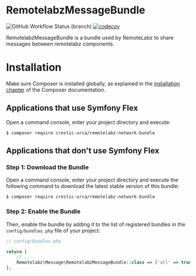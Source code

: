 # RemotelabzMessageBundle

![GitHub Workflow Status (branch)](https://img.shields.io/github/workflow/status/crestic-urca/remotelabz-message-bundle/Tests/master) [![codecov](https://img.shields.io/codecov/c/github/crestic-urca/remotelabz-message-bundle)](https://codecov.io/gh/crestic-urca/remotelabz-message-bundle)

RemotelabzMessageBundle is a bundle used by RemoteLabz to share messages between remotelabz components.

Installation
============

Make sure Composer is installed globally, as explained in the
[installation chapter](https://getcomposer.org/doc/00-intro.md)
of the Composer documentation.

Applications that use Symfony Flex
----------------------------------

Open a command console, enter your project directory and execute:

```console
$ composer require crestic-urca/remotelabz-network-bundle
```

Applications that don't use Symfony Flex
----------------------------------------

### Step 1: Download the Bundle

Open a command console, enter your project directory and execute the
following command to download the latest stable version of this bundle:

```console
$ composer require crestic-urca/remotelabz-network-bundle
```

### Step 2: Enable the Bundle

Then, enable the bundle by adding it to the list of registered bundles
in the `config/bundles.php` file of your project:

```php
// config/bundles.php

return [
    // ...
    Remotelabz\Message\RemotelabzMessageBundle::class => ['all' => true],
];
```